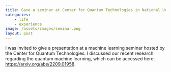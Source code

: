 ```yaml
---
title: Gave a seminar at Center for Quantum Technologies in National University of Singapore
categories:
    - life
    - experience
image: /assets/images/seminar.png
layout: post
---
```


I was invited to give a presentation at a machine learning seminar hosted by the Center for Quantum Technologies. I discussed our recent research regarding the quantum machine learning, which can be accessed here: https://arxiv.org/abs/2209.01958.